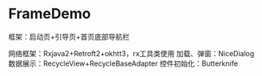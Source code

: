 # FrameDemo
框架：启动页+引导页+首页底部导航栏

网络框架：Rxjava2+Retroft2+okhtt3，rx工具类使用
加载、弹窗：NiceDialog
数据展示：RecycleView+RecycleBaseAdapter
控件初始化：Butterknife
